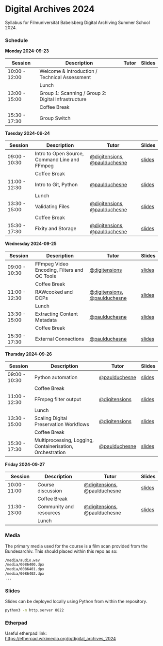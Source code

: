 # Digital Archives 2024

Syllabus for Filmuniversität Babelsberg Digital Archiving Summer School 2024.

### Schedule

**Monday 2024-09-23**

| Session | Description | Tutor | Slides |
| --- | --- | --- | --- |
| 10:00 - 12:00 | Welcome & Introduction / Technical Assessment | | | 
|  | Lunch | | |
| 13:00 - 15:00 | Group 1: Scanning / Group 2: Digital Infrastructure | | |
|  | Coffee Break | | |
| 15:30 - 17:30 | Group Switch | | |

**Tuesday 2024-09-24**

| Session | Description | Tutor | Slides |
| --- | --- | --- | --- |
| 09:00 - 10:30 | Intro to Open Source, Command Line and FFmpeg | [@digitensions](https://github.com/digitensions), [@paulduchesne](https://github.com/paulduchesne) | [slides](slides/tuesday_01.html) | 
|  | Coffee Break | | | 
| 11:00 - 12:30 | Intro to Git, Python | [@paulduchesne](https://github.com/paulduchesne) | [slides](slides/tuesday_02.html) | 
|  | Lunch | |  | 
| 13:30 - 15:00 | Validating Files | [@digitensions](https://github.com/digitensions), [@paulduchesne](https://github.com/paulduchesne) | [slides](slides/tuesday_03.html)| 
|  | Coffee Break | | |
| 15:30 - 17:30 | Fixity and Storage | [@digitensions](https://github.com/digitensions), [@paulduchesne](https://github.com/paulduchesne) | [slides](slides/tuesday_04.html) | 

**Wednesday 2024-09-25**

| Session | Description | Tutor | Slides |
| --- | --- | --- | --- |
| 09:00 - 10:30 | FFmpeg Video Encoding, Filters and QC Tools | [@digitensions](https://github.com/digitensions) | [slides](slides/wednesday_01.html) | 
|  | Coffee Break | | | 
| 11:00 - 12:30 | RAWcooked and DCPs | [@digitensions](https://github.com/digitensions), [@paulduchesne](https://github.com/paulduchesne) | [slides](slides/wednesday_02.html)| 
|  | Lunch | | | 
| 13:30 - 15:00 | Extracting Content Metadata | [@paulduchesne](https://github.com/paulduchesne) | [slides](slides/wednesday_03.html)| 
|  | Coffee Break | | |
| 15:30 - 17:30 | External Connections | [@paulduchesne](https://github.com/paulduchesne) | [slides](slides/wednesday_04.html)| 

**Thursday 2024-09-26**

| Session | Description | Tutor | Slides |
| --- | --- | --- | --- |
| 09:00 - 10:30 | Python automation | [@paulduchesne](https://github.com/paulduchesne) | [slides](slides/thursday_01.html)| 
|  | Coffee Break | | | 
| 11:00 - 12:30 | FFmpeg filter output | [@digitensions](https://github.com/digitensions) | [slides](slides/thursday_02.html) | 
|  | Lunch | | | 
| 13:30 - 15:00 | Scaling Digital Preservation Workflows | [@digitensions](https://github.com/digitensions) | [slides](slides/thursday_03.html)| 
|  | Coffee Break | | |
| 15:30 - 17:30 | Multiprocessing, Logging, Containerisation, Orchestration | [@paulduchesne](https://github.com/paulduchesne) | [slides](slides/thursday_04.html) | 

**Friday 2024-09-27**

| Session | Description | Tutor | Slides |
| --- | --- | --- | --- |
| 10:00 - 11:00 | Course discussion | [@digitensions](https://github.com/digitensions), [@paulduchesne](https://github.com/paulduchesne) | [slides](slides/friday_01.html) | 
|  | Coffee Break | | | 
| 11:30 - 13:00 | Community and resources | [@digitensions](https://github.com/digitensions), [@paulduchesne](https://github.com/paulduchesne) | [slides](slides/friday_02.html) | 
|  | Lunch | | | 

### Media

The primary media used for the course is a film scan provided from the Bundesarchiv. This should placed within this repo as so:

```sh
/media/audio.wav
/media/0086400.dpx
/media/0086401.dpx
/media/0086402.dpx
...
```

### Slides

Slides can be deployed locally using Python from within the repository.

```sh
python3 -m http.server 8822
```

### Etherpad

Useful etherpad link: https://etherpad.wikimedia.org/p/digital_archives_2024
